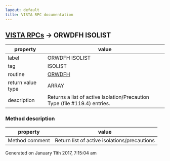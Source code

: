 ```yaml
---
layout: default
title: VISTA RPC documentation
---
```




## [VISTA RPCs](TableOfContent.md) &#8594; ORWDFH ISOLIST 

 property | value 
--- | --- 
 label | ORWDFH ISOLIST
 tag | ISOLIST
 routine | [ORWDFH](http://code.osehra.org/dox/Routine_ORWDFH_source.html)
 return value type | ARRAY
 description | Returns a list of active Isolation/Precaution Type (file #119.4) entries.


### Method description

 property | value 
--- | --- 
 Method comment | Return list of active isolations/precautions




 Generated on January 11th 2017, 7:15:04 am